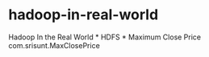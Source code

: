 # hadoop-in-real-world
Hadoop In the Real World
    * HDFS
    * Maximum Close Price
        com.srisunt.MaxClosePrice

